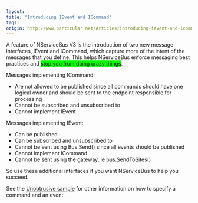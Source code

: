 ```yaml
---
layout:
title: "Introducing IEvent and ICommand"
tags: 
origin: http://www.particular.net/Articles/introducing-ievent-and-icommand
---
```

A feature of NServiceBus V3 is the introduction of two new message interfaces, IEvent and ICommand, which capture more of the intent of the messages that you define. This helps NServiceBus enforce messaging best practices and <span style="background-color:Lime;">stop you from doing crazy things</span>.

Messages implementing ICommand:

-   Are not allowed to be published since all commands should have one
    logical owner and should be sent to the endpoint responsible for
    processing
-   Cannot be subscribed and unsubscribed to
-   Cannot implement IEvent

Messages implementing IEvent:

-   Can be published
-   Can be subscribed and unsubscribed to
-   Cannot be sent using Bus.Send() since all events should be published
-   Cannot implement ICommand
-   Cannot be sent using the gateway, ie bus.SendToSites()

So use these additional interfaces if you want NServiceBus to help you succeed.

See the [Unobtrusive sample](https://github.com/NServiceBus/NServiceBus/tree/master/Samples/Unobtrusive) for other information on how to specify a command and an event.

